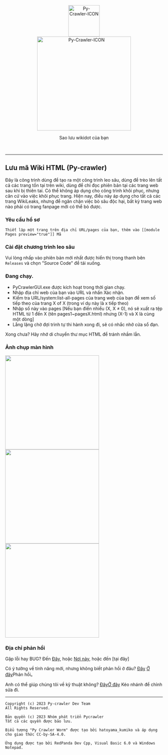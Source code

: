 <div class="center" align="center">
  <a href="#">
    <img alt="Py-Crawler-ICON" src="https://helloosdisk.wikidot.com/local--files/file:github/Pyc" width="100px">
  </a><br/>
  <img alt="Py-Crawler-ICON" src="https://helloosdisk.wikidot.com/local--files/file:github/pyctext.png" width="300px">
  <p>Sao lưu wikidot của bạn</p>
  <img alt="" src="https://img.shields.io/github/license/HelloOSMe/Py-crawler">&nbsp;&nbsp;<img alt="" src="https://img.shields.io/github/v/release/HelloOSMe/Py-Crawler?include_prereleases">&nbsp;&nbsp;<img alt="" src="https://img.shields.io/github/stars/HelloOSMe/Py-crawler">
</div>

----------

## Lưu mã Wiki HTML (Py-crawler)

Đây là công trình dùng để tạo ra một công trình leo sâu, dùng để trèo lên tất cả các trang tồn tại trên wiki, dùng để chỉ đọc phiên bản tại các trang web sau khi bị thiên tai. 
Có thể không áp dụng cho công trình khôi phục, nhưng căn cứ vào việc khôi phục trang. 
Hiện nay, điều này áp dụng cho tất cả các trang WikiLeaks, nhưng để ngăn chặn việc bò sâu độc hại, bất kỳ trang web nào phải có trang fanpage mới có thể bò được.

### **Yêu cầu hồ sơ**

```
Thiết lập một trang trên địa chỉ URL/pages của bạn, thêm vào [[module Pages preview="true"]] Mã
```

### **Cài đặt chương trình leo sâu**
Vui lòng nhấp vào phiên bản mới nhất được hiển thị trong thanh bên `Releases` và chọn "Source Code" để tải xuống.

### **Đang chạy.**
* PyCrawlerGUI.exe được kích hoạt trong thời gian chạy.
* Nhập địa chỉ web của bạn vào URL và nhấn Xác nhận.
* Kiểm tra URL/system:list-all-pages của trang web của bạn để xem số tiếp theo của trang X of X (trong ví dụ này là x tiếp theo)
* Nhập số này vào pages [Nếu bạn điền nhiều (X, X ≠ 0), nó sẽ xuất ra tệp HTML từ 1 đến X (tên pages1~pagesX.html) nhưng (X-1) và X là cùng một dòng]
* Lẳng lặng chờ đợi trình tự thi hành xong đi, sẽ có nhắc nhở cửa sổ đạn.

Xong chưa? Hãy nhớ di chuyển thư mục HTML để tránh nhầm lẫn.

### **Ảnh chụp màn hình**
<img alt="" src="https://s1.ax1x.com/2023/02/20/pSXVpQJ.jpg" width="300px">  
<img alt="" src="https://s1.ax1x.com/2023/02/20/pSXExWF.jpg" width="300px">  
<img alt="" src="https://s1.ax1x.com/2023/02/20/pSXEzz4.jpg" width="300px">


### **Địa chỉ phản hồi**
Gặp lỗi hay BUG? 
Đến [Đây](http://ld-privite-website.wikot.com/forum/c760218/pyc), hoặc [Nơi này](https://github.com/HelloOSMe/Py-crawler/issues), hoặc đến [tại đây]

Có ý tưởng về tính năng mới, nhưng không biết phản hồi ở đâu? [Đây](http://ld-private-website.wikidot.com/forum/t-15402049/pyc-1-1-0-1-9) [Ở đây](https://github.com/HelloOSMe/Py-crawler/issues)Phản hồi。

Anh có thể giúp chúng tôi về kỹ thuật không? [Đây](http://ld-private-website.wikidot.com/forum/c-7602920/)[Ở đây](https://github.com/HelloOSMe/Py-crawler/fork) Kéo nhánh để chỉnh sửa đi.

----------

```
Copyright (c) 2023 Py-crawler Dev Team
All Rights Reserved.

Bản quyền (c) 2023 Nhóm phát triển Pycrawler
Tất cả các quyền được bảo lưu.

Biểu tượng "Py Crawler Worm" được tạo bởi hatoyama_kumiko và áp dụng cho giao thức CC-by-SA-4.0.

Ứng dụng được tạo bởi RedPanda Dev Cpp, Visual Basic 6.0 và Windows Notepad.
```
